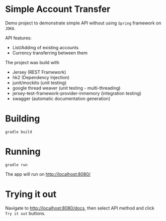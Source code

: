 Simple Account Transfer
=======================

Demo project to demonstrate simple API without using `Spring` framework on `JDK8`.

API features: 
 - List/Adding of existing accounts
 - Currency transferring between them

The project was build with
 - Jersey (REST Framework)
 - hk2 (Dependency Injection)
 - junit/mockito (unit testing)
 - google thread weaver (unit testing - multi-threading)
 - jersey-test-framework-provider-inmemory (integration testing)
 - swagger (automatic documentation generation)

Building
========

```batch
gradle build
```

Running
=======
```batch
gradle run
```

The app will run on [http://localhost:8080/](http://localhost:8080/docs)

Trying it out
=============
Navigate to [http://localhost:8080/docs](http://localhost:8080/docs), then select API method and click `Try it out` buttons.

